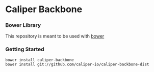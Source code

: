 # Caliper Backbone

### Bower Library

This repository is meant to be used with [bower](http://bower.io)

### Getting Started

    bower install caliper-backbone
    bower install git://github.com/caliper-io/caliper-backbone-dist
